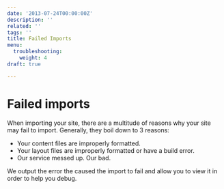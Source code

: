 ```yaml
---
date: '2013-07-24T00:00:00Z'
description: ''
related: ''
tags: ''
title: Failed Imports
menu:
  troubleshooting:
    weight: 4
draft: true

---
```

# Failed imports
When importing your site, there are a multitude of reasons why your site may fail to import. Generally, they boil down to 3 reasons:

- Your content files are improperly formatted.
- Your layout files are improperly formatted or have a build error.
- Our service messed up. Our bad.

We output the error the caused the import to fail and allow you to view it in order to help you debug.

